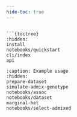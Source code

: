 ```yaml
---
hide-toc: true
---
```


```{include} ../README.md

```{toctree}
:hidden:
install
notebooks/quickstart
cli/index
api
```

```{toctree}
:caption: Example usage
:hidden:
prepare-dataset
simulate-admix-genotype
notebooks/assoc
notebooks/dataset
marginal-het
notebooks/select-admixed
```

<!-- notebooks/simulate-genotype -->
